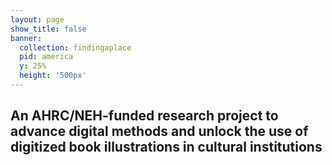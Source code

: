 ```yaml
---
layout: page
show_title: false
banner:
  collection: findingaplace
  pid: america
  y: 25%
  height: '500px'
---
```

## An AHRC/NEH-funded research project to advance digital methods and unlock the use of digitized book illustrations in cultural institutions